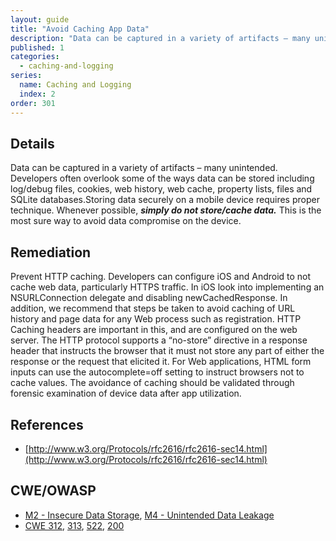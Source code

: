 ```yaml
---
layout: guide
title: "Avoid Caching App Data"
description: "Data can be captured in a variety of artifacts – many unintended. Developers often overlook some of the ways data can be stored including log/debug files, cookies, web history, web cache, property lists, files and SQLite databases."
published: 1
categories:
  - caching-and-logging
series:
  name: Caching and Logging
  index: 2
order: 301
--- 
```


## Details 

Data can be captured in a variety of artifacts – many unintended. Developers often overlook some of the ways data can be stored including log/debug files, cookies, web history, web cache, property lists, files and SQLite databases.Storing data securely on a mobile device requires proper technique. Whenever possible, ***simply do not store/cache data.*** This is the most sure way to avoid data compromise on the device.

## Remediation

Prevent HTTP caching. Developers can configure iOS and Android to not cache web data, particularly HTTPS traffic. In iOS look into implementing an NSURLConnection delegate and disabling newCachedResponse.  In addition, we recommend that steps be taken to avoid caching of URL history and page data for any Web process such as registration. HTTP Caching headers are important in this, and are configured on the web server. The HTTP protocol supports a “no-store” directive in a response header that instructs the browser that it must not store any part of either the response or the request that elicited it. For Web applications, HTML form inputs can use the autocomplete=off setting to instruct browsers not to cache values. The avoidance of caching should be validated through forensic examination of device data after app utilization.


## References

 * [http://www.w3.org/Protocols/rfc2616/rfc2616-sec14.html](http://www.w3.org/Protocols/rfc2616/rfc2616-sec14.html)


## CWE/OWASP

 * [M2 - Insecure Data Storage](https://www.owasp.org/index.php/Mobile_Top_10_2014-M2), [M4 - Unintended Data Leakage](https://www.owasp.org/index.php/Mobile_Top_10_2014-M4)
 * [CWE 312](http://cwe.mitre.org/data/definitions/312.html), [313](http://cwe.mitre.org/data/definitions/313.html), [522](http://cwe.mitre.org/data/definitions/522.html), [200](http://cwe.mitre.org/data/definitions/200.html)

